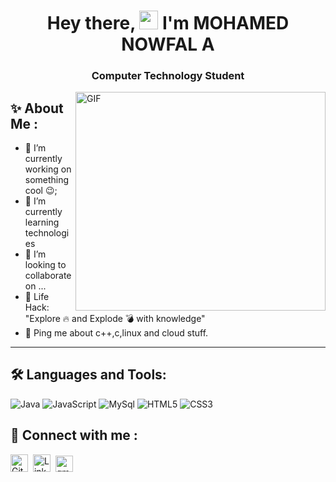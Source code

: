 <h1 align="center">Hey there, <img width="30px" src="https://media.tenor.com/images/3b388fe03da271d2674faf85eb7c3fcd/tenor.gif" />  I'm MOHAMED NOWFAL A</a></h1>
<h3 align="center">Computer Technology Student</h3>

<img align="right" alt="GIF" width="400" height="350" src="https://c.tenor.com/2uyENRmiUt0AAAAC/coding.gif" />

## ✨ About Me :
- 🔭 I’m currently working on something cool :wink:;
- 🌱 I’m currently learning technologies 
- 👯 I’m looking to collaborate on ...
- 🎯 Life Hack: "Explore 🔥 and Explode 💣 with knowledge"
- 💬 Ping me about c++,c,linux and cloud stuff.

---

## 🛠 Languages and Tools:

![Java](http://img.shields.io/badge/-Java-5B4638?style=flat-square&logo=java&logoColor=ffffff)
![JavaScript](https://img.shields.io/badge/-JavaScript-%23F7DF1C?style=flat-square&logo=javascript&logoColor=000000&labelColor=%23F7DF1C&color=%23FFCE5A)
![MySql](http://img.shields.io/badge/-MySql-255278?style=flat-square&logo=mysql&logoColor=ffffff)
![HTML5](https://img.shields.io/badge/-HTML5-%23E44D27?style=flat-square&logo=html5&logoColor=ffffff)
![CSS3](https://img.shields.io/badge/-CSS3-%231572B6?style=flat-square&logo=css3)


## 📲 Connect with me :
<p align="left">
  <a href="https://github.com/MDNOWFAL6121"><img alt="GitHub" title="GitHub" height="28" width="28" src="https://raw.githubusercontent.com/peterthehan/peterthehan/master/assets/github.svg"></a>&nbsp;
  <a href="https://www.linkedin.com/in/mohamednowfal09/"><img alt="LinkedIn" title="LinkedIn" height="28" width="28" src="https://raw.githubusercontent.com/peterthehan/peterthehan/master/assets/linkedin.svg"></a>&nbsp;
  <a href = "mailto:mohamednowfal.ct19@bitsathy.ac.in"><img alt="gmail" title="gmail" height="26" width="28" src="https://upload.wikimedia.org/wikipedia/commons/thumb/7/7e/Gmail_icon_%282020%29.svg/512px-Gmail_icon_%282020%29.svg.png"></a>&nbsp;
</p>
